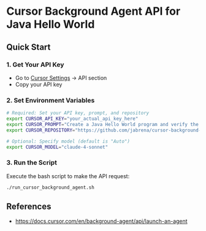 # Cursor Background Agent API for Java Hello World

## Quick Start

### 1. Get Your API Key

- Go to [Cursor Settings](https://cursor.com/settings) → API section
- Copy your API key

### 2. Set Environment Variables

```bash
# Required: Set your API key, prompt, and repository
export CURSOR_API_KEY="your_actual_api_key_here"
export CURSOR_PROMPT="Create a Java Hello World program and verify the results compiling and executing"
export CURSOR_REPOSITORY="https://github.com/jabrena/cursor-background-agent-api-java-hello-world"

# Optional: Specify model (default is "Auto")
export CURSOR_MODEL="claude-4-sonnet"
```

### 3. Run the Script

Execute the bash script to make the API request:

```bash
./run_cursor_background_agent.sh
```

## References

- https://docs.cursor.com/en/background-agent/api/launch-an-agent

